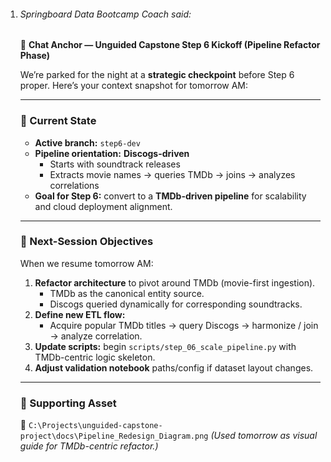 1. ###### Springboard Data Bootcamp Coach said:

   🧭 **Chat Anchor — Unguided Capstone Step 6 Kickoff (Pipeline Refactor Phase)**
   
   We’re parked for the night at a **strategic checkpoint** before Step 6 proper.
    Here’s your context snapshot for tomorrow AM:

   ------
   
   ### 📍 Current State

   - **Active branch:** `step6-dev`
   - **Pipeline orientation:** **Discogs-driven**
     - Starts with soundtrack releases
     - Extracts movie names → queries TMDb → joins → analyzes correlations
   - **Goal for Step 6:** convert to a **TMDb-driven pipeline** for scalability and cloud deployment alignment.

   ------

   ### 🧭 Next-Session Objectives
   
   When we resume tomorrow AM:
   
   1. **Refactor architecture** to pivot around TMDb (movie-first ingestion).
      - TMDb as the canonical entity source.
      - Discogs queried dynamically for corresponding soundtracks.
   2. **Define new ETL flow:**
      - Acquire popular TMDb titles → query Discogs → harmonize / join → analyze correlation.
   3. **Update scripts:** begin `scripts/step_06_scale_pipeline.py` with TMDb-centric logic skeleton.
   4. **Adjust validation notebook** paths/config if dataset layout changes.
   
   ------
   
   ### 🧩 Supporting Asset
   
   📄 `C:\Projects\unguided-capstone-project\docs\Pipeline_Redesign_Diagram.png`
    *(Used tomorrow as visual guide for TMDb-centric refactor.)*